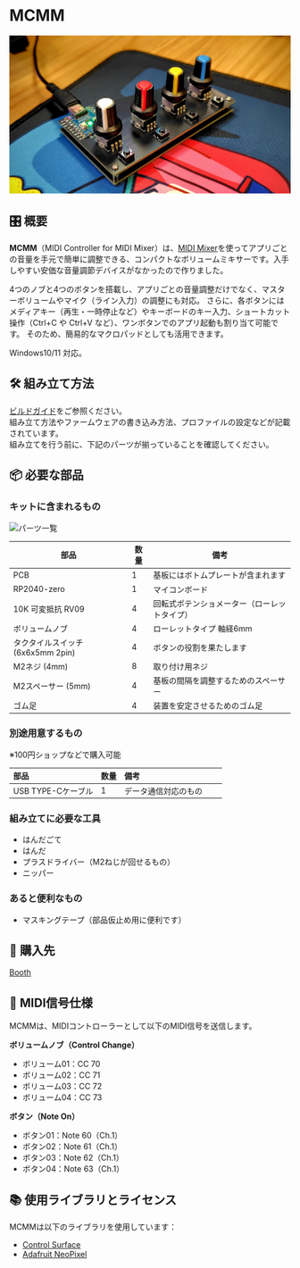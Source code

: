 # MCMM

![MCMMの画像](images/MCMM.jpg)

## 🎛️ 概要

**MCMM**（MIDI Controller for MIDI Mixer）は、[MIDI Mixer](https://midi-mixer.com/)を使ってアプリごとの音量を手元で簡単に調整できる、コンパクトなボリュームミキサーです。入手しやすい安価な音量調節デバイスがなかったので作りました。  

4つのノブと4つのボタンを搭載し、アプリごとの音量調整だけでなく、マスターボリュームやマイク（ライン入力）の調整にも対応。
さらに、各ボタンにはメディアキー（再生・一時停止など）やキーボードのキー入力、ショートカット操作（Ctrl+C や Ctrl+V など）、ワンボタンでのアプリ起動も割り当て可能です。
そのため、簡易的なマクロパッドとしても活用できます。  

Windows10/11 対応。  

## 🛠️ 組み立て方法

[ビルドガイド](build-guide.md)をご参照ください。  
組み立て方法やファームウェアの書き込み方法、プロファイルの設定などが記載されています。  
組み立てを行う前に、下記のパーツが揃っていることを確認してください。

## 📦 必要な部品

### キットに含まれるもの  
![パーツ一覧](iamges/parts-set.jpg)

| 部品                               | 数量  | 備考                                    |
|------------------------------------|-------|-------------------------------------------|
| PCB                                | 1     | 基板にはボトムプレートが含まれます           |
| RP2040-zero                        | 1     | マイコンボード                             |
| 10K 可変抵抗 RV09                   | 4     | 回転式ポテンショメーター（ローレットタイプ） |
| ボリュームノブ                      | 4     | ローレットタイプ 軸経6mm                      |
| タクタイルスイッチ (6x6x5mm 2pin)    | 4     | ボタンの役割を果たします                   |
| M2ネジ (4mm)                        | 8     | 取り付け用ネジ                            |
| M2スペーサー (5mm)                   | 4     | 基板の間隔を調整するためのスペーサー        |
| ゴム足                              | 4     | 装置を安定させるためのゴム足                |

### 別途用意するもの
※100円ショップなどで購入可能

| 部品             | 数量 | 備考                          |
| :------------- | :- | :-------------------------- |
| USB TYPE-Cケーブル | 1  | データ通信対応のもの　　 |

### 組み立てに必要な工具

- はんだごて
- はんだ
- プラスドライバー（M2ねじが回せるもの）
- ニッパー

### あると便利なもの

- マスキングテープ（部品仮止め用に便利です）

## 🛒 購入先
[Booth](https://euclid76.booth.pm/items/6890234)  

## 🎹 MIDI信号仕様

MCMMは、MIDIコントローラーとして以下のMIDI信号を送信します。

**ボリュームノブ（Control Change）**
- ボリューム01：CC 70
- ボリューム02：CC 71
- ボリューム03：CC 72
- ボリューム04：CC 73

**ボタン（Note On）**
- ボタン01：Note 60（Ch.1）
- ボタン02：Note 61（Ch.1）
- ボタン03：Note 62（Ch.1）
- ボタン04：Note 63（Ch.1）

## 📚 使用ライブラリとライセンス

MCMMは以下のライブラリを使用しています：
- [Control Surface](https://github.com/tttapa/Control-Surface)
- [Adafruit NeoPixel](https://github.com/adafruit/Adafruit_NeoPixel)
